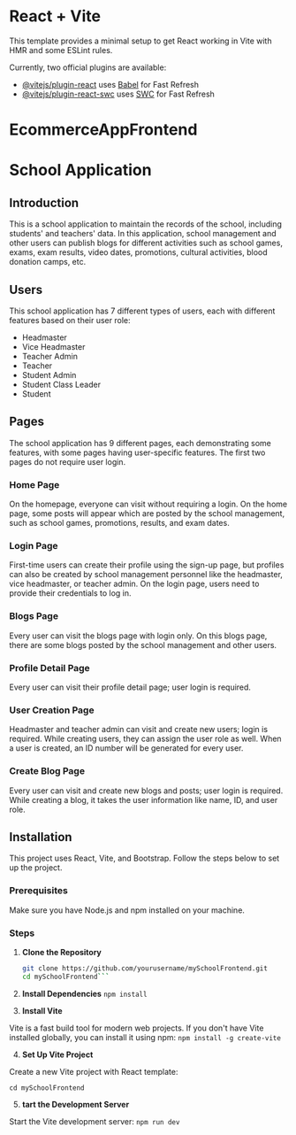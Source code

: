 # React + Vite

This template provides a minimal setup to get React working in Vite with HMR and some ESLint rules.

Currently, two official plugins are available:

- [@vitejs/plugin-react](https://github.com/vitejs/vite-plugin-react/blob/main/packages/plugin-react/README.md) uses [Babel](https://babeljs.io/) for Fast Refresh
- [@vitejs/plugin-react-swc](https://github.com/vitejs/vite-plugin-react-swc) uses [SWC](https://swc.rs/) for Fast Refresh
# EcommerceAppFrontend
# School Application

## Introduction

This is a school application to maintain the records of the school, including students' and teachers' data. In this application, school management and other users can publish blogs for different activities such as school games, exams, exam results, video dates, promotions, cultural activities, blood donation camps, etc.

## Users

This school application has 7 different types of users, each with different features based on their user role:

- Headmaster
- Vice Headmaster
- Teacher Admin
- Teacher
- Student Admin
- Student Class Leader
- Student

## Pages

The school application has 9 different pages, each demonstrating some features, with some pages having user-specific features. The first two pages do not require user login.

### Home Page

On the homepage, everyone can visit without requiring a login. On the home page, some posts will appear which are posted by the school management, such as school games, promotions, results, and exam dates.

### Login Page

First-time users can create their profile using the sign-up page, but profiles can also be created by school management personnel like the headmaster, vice headmaster, or teacher admin. On the login page, users need to provide their credentials to log in.

### Blogs Page

Every user can visit the blogs page with login only. On this blogs page, there are some blogs posted by the school management and other users.

### Profile Detail Page

Every user can visit their profile detail page; user login is required.

### User Creation Page

Headmaster and teacher admin can visit and create new users; login is required. While creating users, they can assign the user role as well. When a user is created, an ID number will be generated for every user.

### Create Blog Page

Every user can visit and create new blogs and posts; user login is required. While creating a blog, it takes the user information like name, ID, and user role.

## Installation

This project uses React, Vite, and Bootstrap. Follow the steps below to set up the project.

### Prerequisites

Make sure you have Node.js and npm installed on your machine.

### Steps

1. **Clone the Repository**

   ```bash
   git clone https://github.com/yourusername/mySchoolFrontend.git
   cd mySchoolFrontend```
   
2. **Install Dependencies**
```npm install```

4. **Install Vite**

  Vite is a fast build tool for modern web projects. If you don't have Vite installed globally, you can install it using npm:
```npm install -g create-vite```

4. **Set Up Vite Project**

Create a new Vite project with React template:
```npm create vite@latest mySchoolFrontend --template react
cd mySchoolFrontend
```

5. **tart the Development Server**

Start the Vite development server:
```npm run dev```
